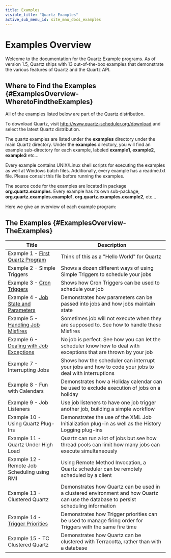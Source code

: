 ```yaml
---
title: Examples
visible_title: "Quartz Examples"
active_sub_menu_id: site_mnu_docs_examples
---
```

# Examples Overview

Welcome to the documentation for the Quartz Example programs.   As of version 1.5, Quartz ships with 13 out-of-the-box examples that demonstrate the various features of Quartz and the Quartz API.


## Where to Find the Examples {#ExamplesOverview-WheretoFindtheExamples}

All of the examples listed below are part of the Quartz distribution.

To download Quartz, visit <a href="/downloads">http://www.quartz-scheduler.org/download</a> and select the latest Quartz distribution.

The quartz examples are listed under the **examples** directory under the main Quartz directory.  Under the **examples** directory, you will find an example sub-directory for each example, labeled **example1**, **example2**, **example3** etc...

Every example contains UNIX/Linux shell scripts for executing the examples as well at Windows batch files.   Additionally, every example has a readme.txt file.  Please consult this file before running the examples.

The source code for the examples are located in package **org.quartz.examples**.   Every example has its own sub-package, **org.quartz.examples.example1**, **org.quartz.examples.example2**, etc...

Here we give an overview of each example program:

## The Examples {#ExamplesOverview-TheExamples}

<table>

<thead>
<tr>
<th> Title </th>
<th> Description </th>
</tr>
<tr>
</thead>

<tbody>
<td>Example 1 - <a href="/documentation/quartz-2.5.x/examples/Example1.html" title="Example1">First Quartz Program</a></td>
<td> Think of this as a "Hello World" for Quartz </td>
</tr>


<tr>
<td> Example 2 - Simple Triggers </td>
<td> Shows a dozen different ways of using Simple Triggers to schedule your jobs </td>
</tr>


<tr>
<td> Example 3 - <a href="/documentation/quartz-2.5.x/examples/Example3.html" title="Example3">Cron Triggers</a> </td>
<td> Shows how Cron Triggers can be used to schedule your job </td>
</tr>

<tr>
<td> Example 4 - <a href="/documentation/quartz-2.5.x/examples/Example4.html" title="Example4">Job State and Parameters</a></td>
<td> Demonstrates how parameters can be passed into jobs and how jobs maintain state </td>
</tr>

<tr>
<td> Example 5 - <a href="/documentation/quartz-2.5.x/examples/Example5.html" title="Example5">Handling Job Misfires</a> </td>
<td> Sometimes job will not execute when they are supposed to.  See how to handle these Misfires </td>
</tr>

<tr>
<td> Example 6 - <a href="/documentation/quartz-2.5.x/examples/Example6.html" title="Example6">Dealing with Job Exceptions</a> </td>
<td> No job is perfect.  See how you can let the scheduler know how to deal with exceptions that are thrown by your job </td>
</tr>


<tr>
<td> Example 7 - Interrupting Jobs </td>
<td> Shows how the scheduler can interrupt your jobs and how to code your jobs to deal with interruptions </td>
</tr>


<tr>
<td> Example 8 - Fun with Calendars </td>
<td> Demonstrates how a Holiday calendar can be used to exclude execution of jobs on a holiday </td>
</tr>


<tr>
<td> Example 9 - Job Listeners </td>
<td> Use job listeners to have one job trigger another job, building a simple workflow </td>
</tr>


<tr>
<td> Example 10 - Using Quartz Plug-Ins </td>
<td> Demonstrates the use of the XML Job Initialization plug-in as well as the History Logging plug-ins </td>
</tr>

<tr>
<td> Example 11 - Quartz Under High Load </td>
<td> Quartz can run a lot of jobs but see how thread pools can limit how many jobs can execute simultaneously </td>
</tr>

<tr>
<td> Example 12 - Remote Job Scheduling using RMI </td>
<td> Using Remote Method Invocation, a Quartz scheduler can be remotely scheduled by a client </td>
</tr>

<tr>
<td> Example 13 - Clustered Quartz </td>
<td> Demonstrates how Quartz can be used in a clustered environment and how Quartz can use the database to persist scheduling information </td>
</tr>

<tr>
<td> Example 14 - <a href="/documentation/quartz-2.5.x/examples/Example14.html" title="Example14">Trigger Priorities</a> </td>
<td> Demonstrates how Trigger priorities can be used to manage firing order for Triggers with the same fire time </td>
</tr>


<tr>
<td> Example 15 - TC Clustered Quartz  </td>
<td> Demonstrates how Quartz can be clustered with Terracotta, rather than with a database </td>
</tr>


</tbody></table>
